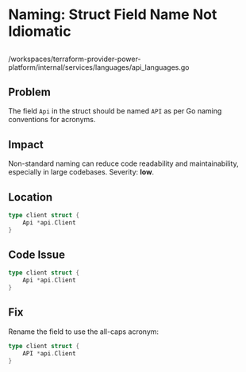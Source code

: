 # Naming: Struct Field Name Not Idiomatic

##

/workspaces/terraform-provider-power-platform/internal/services/languages/api_languages.go

## Problem

The field `Api` in the struct should be named `API` as per Go naming conventions for acronyms.

## Impact

Non-standard naming can reduce code readability and maintainability, especially in large codebases. Severity: **low**.

## Location

```go
type client struct {
	Api *api.Client
}
```

## Code Issue

```go
type client struct {
	Api *api.Client
}
```

## Fix

Rename the field to use the all-caps acronym:

```go
type client struct {
	API *api.Client
}
```
